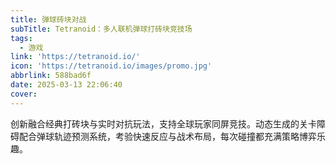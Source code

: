 ```yaml
---
title: 弹球砖块对战
subTitle: Tetranoid：多人联机弹球打砖块竞技场
tags:
  - 游戏
link: 'https://tetranoid.io/'
icon: 'https://tetranoid.io/images/promo.jpg'
abbrlink: 588bad6f
date: 2025-03-13 22:06:40
cover:
---
```


创新融合经典打砖块与实时对抗玩法，支持全球玩家同屏竞技。动态生成的关卡障碍配合弹球轨迹预测系统，考验快速反应与战术布局，每次碰撞都充满策略博弈乐趣。